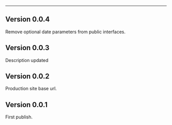 ___


## Version 0.0.4

Remove optional date parameters from public interfaces.

## Version 0.0.3

Description updated

## Version 0.0.2

Production site base url.

## Version 0.0.1

First publish.